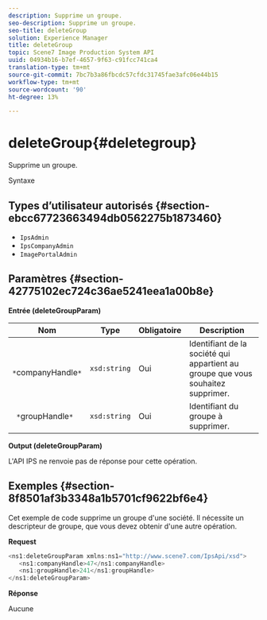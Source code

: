 ```yaml
---
description: Supprime un groupe.
seo-description: Supprime un groupe.
seo-title: deleteGroup
solution: Experience Manager
title: deleteGroup
topic: Scene7 Image Production System API
uuid: 04934b16-b7ef-4657-9f63-c91fcc741ca4
translation-type: tm+mt
source-git-commit: 7bc7b3a86fbcdc57cfdc31745fae3afc06e44b15
workflow-type: tm+mt
source-wordcount: '90'
ht-degree: 13%

---
```



# deleteGroup{#deletegroup}

Supprime un groupe.

Syntaxe

## Types d’utilisateur autorisés {#section-ebcc67723663494db0562275b1873460}

* `IpsAdmin`
* `IpsCompanyAdmin`
* `ImagePortalAdmin`

## Paramètres {#section-42775102ec724c36ae5241eea1a00b8e}

**Entrée (deleteGroupParam)**

| Nom | Type | Obligatoire | Description |
|---|---|---|---|
| ` *`companyHandle`*` | `xsd:string` | Oui | Identifiant de la société qui appartient au groupe que vous souhaitez supprimer. |
| ` *`groupHandle`*` | `xsd:string` | Oui | Identifiant du groupe à supprimer. |

**Output (deleteGroupParam)**

L&#39;API IPS ne renvoie pas de réponse pour cette opération.

## Exemples {#section-8f8501af3b3348a1b5701cf9622bf6e4}

Cet exemple de code supprime un groupe d&#39;une société. Il nécessite un descripteur de groupe, que vous devez obtenir d&#39;une autre opération.

**Request**

```java
<ns1:deleteGroupParam xmlns:ns1="http://www.scene7.com/IpsApi/xsd">
   <ns1:companyHandle>47</ns1:companyHandle>
   <ns1:groupHandle>241</ns1:groupHandle>
</ns1:deleteGroupParam>
```

**Réponse**

Aucune
